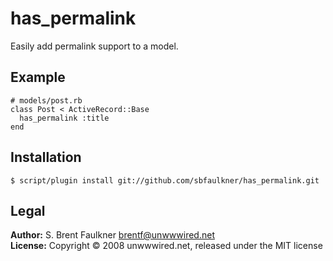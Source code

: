 # has\_permalink

Easily add permalink support to a model.

## Example

    # models/post.rb
    class Post < ActiveRecord::Base
      has_permalink :title
    end

## Installation

    $ script/plugin install git://github.com/sbfaulkner/has_permalink.git

## Legal

**Author:** S. Brent Faulkner <brentf@unwwwired.net>  
**License:** Copyright &copy; 2008 unwwwired.net, released under the MIT license
